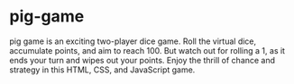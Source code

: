 # pig-game
pig game is an exciting two-player dice game. Roll the virtual dice, accumulate points, and aim to reach 100. But watch out for rolling a 1, as it ends your turn and wipes out your points. Enjoy the thrill of chance and strategy in this HTML, CSS, and JavaScript game.
